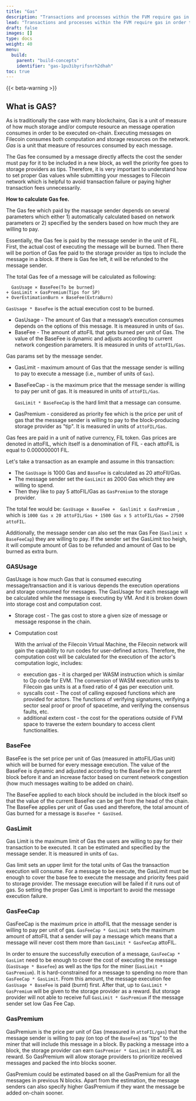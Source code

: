 ```yaml
---
title: "Gas"
description: "Transactions and processes within the FVM require gas in order to pay the nodes running the actors and contracts. This page details what gas is, how it's used, and how to properly manage it within your actors and contracts."
lead: "Transactions and processes within the FVM require gas in order to pay the nodes running the actors and contracts. This page details what gas is, how it's used, and how to properly manage it within your actors and contracts."
draft: false
images: []
type: docs
weight: 40
menu:
  build:
    parent: "build-concepts"
    identifier: "gas-1pu3ibyrifsnrh2dhah"
toc: true
---
```


{{< beta-warning >}}

## What is GAS?

As is traditionally the case with many blockchains, Gas is a unit of measure of how much storage and/or compute resource an message operation consumes in order to be executed on-chain. Executing messages on Filecoin consumes both computation and storage resources on the network. *Gas* is a unit that measure of resources consumed by each message.

The Gas fee consumed by a message directly affects the cost the sender must pay for it to be included in a new block, as well the priority fee goes to storage providers as tips. Therefore, it is very important to understand how to set proper Gas values while submitting your messages to Filecoin network which is helpful to avoid transaction failure or paying higher transaction fees unnecessarily. 

**How to calculate Gas fee.**

The Gas fee which paid by the massage sender depends on several parameters which either 1) automatically calculated based on network parameters or 2) specified by the senders based on how much they are willing to pay. 

Essentially, the Gas fee is paid by the message sender in the unit of FIL. First, the actual cost of executing the message will be burned. Then there will be portion of Gas fee paid to the storage provider as tips to include the message in a block. If there is Gas fee left, it will be refunded to the message sender. 

The total Gas fee of a message will be calculated as following:

```
  GasUsage × BaseFee(To be burned)
+ GasLimit × GasPremium(Tips for SP)
+ OverEstimationBurn × BaseFee(ExtraBurn)
```

`GasUsage * BaseFee` is the actual execution cost to be burned.

+ GasUsage - The amount of Gas that a message’s execution consumes depends on the options of this message. It is measured in units of `Gas`.
+ BaseFee - The amount of attoFIL that gets burned per unit of Gas. The value of the BaseFee is dynamic and adjusts according to current network congestion parameters. It is measured in units of `attoFIL/Gas`.

Gas params set by the message sender.

+ GasLimit - maximum amount of Gas that the message sender is willing to pay to execute a message (i.e., number of units of `Gas`).

+ BaseFeeCap - is the maximum price that the message sender is willing to pay per unit of gas. It is measured in units of `attoFIL/Gas`.

  `GasLimit * BaseFeeCap` is the hard limit that a message can consume.

+ GasPremium - considered as priority fee which is the price per unit of gas that the message sender is willing to pay to the block-producing storage provider as "tip". It is measured in units of `attoFIL/Gas`.

Gas fees are paid in a unit of native currency, FIL token. Gas prices are denoted in attoFIL, which itself is a denomination of FIL - each attoFIL is equal to 0.000000001 FIL. 

Let's take a transaction as an example and assume in this transaction:

+ The `GasUsage`  is 1000 Gas and `BaseFee` is calculated as 20 attoFIl/Gas.
+ The message sender set the `GasLimit` as 2000 Gas which they are willing to spend. 
+ Then they like to pay 5 attoFIL/Gas as `GasPremium` to the storage provider.

The total fee would be: `GasUsage × BaseFee +  Gaslimit x GasPremium `,  which is `1000 Gas x 20 attoFIL/Gas + 1500 Gas x 5 attoFIL/Gas = 27500 attoFIL`.

Additionally, the message sender can also set the max Gas Fee (`Gaslimit x BaseFeeCap`) they are willing to pay. If the sender set the GasLimit too heigh, it will compute amount of Gas to be refunded and amount of Gas to be burned as extra burn.

### GASUsage

GasUsage is how much Gas that is consumed executing message/transaction and it is various depends the execution operations and storage consumed for messages.  The GasUsage for each message will be calculated while the message is executing by VM. And it is broken down into storage cost and computation cost. 

+ Storage cost - The gas cost to store a given size of message or message response in the chain. 

+ Computation cost

  With the arrival of the Filecoin Virtual Machine, the Filecoin network will gain the capability to run codes for user-defined actors. Therefore, the computation cost will be calculated for the execution of the actor's computation logic, includes: 

  + execution gas - it is charged per WASM instruction which is similar to Op code for EVM. The conversion of WASM execution units to Filecoin gas units is at a fixed ratio of 4 gas per execution unit.
  + syscalls cost - The cost of calling exposed functions which are provided for actors. The functions of verifying signatures,  verifying a sector seal proof or proof of spacetime, and verifying the consensus faults, etc.
  + additional extern cost - the cost for the operations outside of FVM space to traverse the extern boundary to access client functionalities.

### BaseFee

BaseFee is the set price per unit of Gas (measured in attoFIL/Gas unit) which will be burned for every message execution. The value of the BaseFee is dynamic and adjusted according to the BaseFee in the parent block before it and an increase factor based on current network congestion (how much messages waiting to be added on chain).

The BaseFee applied to each block should be included in the block itself so that the value of the current BaseFee can be get from the head of the chain. The BaseFee applies per unit of Gas used and therefore, the total amount of Gas burned for a message is `BaseFee * GasUsed`. 

### GasLimit

Gas Limit is the maximum limit of Gas the users are willing to pay for their transaction to be executed. It can be estimated and specified by the message sender. It is measured in units of `Gas`.

Gas limit sets an upper limit for the total units of Gas the transaction execution will consume. For a message to be execute, the GasLimit must be enough to cover the base fee to execute the message and  priority fees paid to storage provider. The message execution will be failed if it runs out of gas. So setting the proper Gas Limit is important to avoid the message execution failure. 

### GasFeeCap

GasFeeCap is the maximum price in attoFIL that the message sender is willing to pay per unit of gas.  `GasFeeCap * GasLimit` sets the maximum amount of attoFIL that a sender will pay a message which means that a message will never cost them more than `GasLimit * GasFeeCap` attoFIL. 

In order to ensure the successfully execution of a message, `GasFeeCap * GasLimt` need to be enough to cover the cost of executing the message (`GasUsage * Basefee`) as well as the tips for the miner (`GasLimit * GasPremium`).  It is hard-constrained for a message to spending no more than `GasFeeCap * GasLimit`. From this amount, the message execution fee `GasUsage * BaseFee` is paid (burnt) first. After that, up to `GasLimit * GasPremium` will be given to the storage provider as a reward. But storage provider will not able to receive full `GasLimit * GasPremium` if the message sender set low Gas Fee Cap.

### GasPremium

GasPremium is the price per unit of Gas (measured in `attoFIL/gas`) that the message sender is willing to pay (on top of the `BaseFee`) as “tips” to the miner that will include this message in a block.  By packing a message into a block, the storage provider can earn `GasPremier * GasLimit` in autoFIL as reward. So GasPremium will allow storage providers to prioritize received messages and packed the into blocks sooner.

GasPremium could be estimated based on all the GasPremium for all the messages in previous N blocks. Apart from the estimation, the message senders can also specify higher GasPremium if they want the message be added on-chain sooner.
